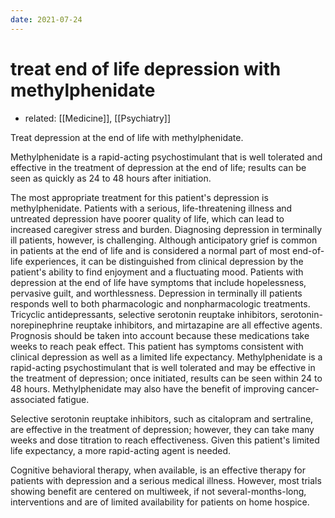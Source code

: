 ```yaml
---
date: 2021-07-24
---
```


# treat end of life depression with methylphenidate

- related: [[Medicine]], [[Psychiatry]]

Treat depression at the end of life with methylphenidate.

Methylphenidate is a rapid-acting psychostimulant that is well tolerated and effective in the treatment of depression at the end of life; results can be seen as quickly as 24 to 48 hours after initiation.

The most appropriate treatment for this patient's depression is methylphenidate. Patients with a serious, life-threatening illness and untreated depression have poorer quality of life, which can lead to increased caregiver stress and burden. Diagnosing depression in terminally ill patients, however, is challenging. Although anticipatory grief is common in patients at the end of life and is considered a normal part of most end-of-life experiences, it can be distinguished from clinical depression by the patient's ability to find enjoyment and a fluctuating mood. Patients with depression at the end of life have symptoms that include hopelessness, pervasive guilt, and worthlessness. Depression in terminally ill patients responds well to both pharmacologic and nonpharmacologic treatments. Tricyclic antidepressants, selective serotonin reuptake inhibitors, serotonin-norepinephrine reuptake inhibitors, and mirtazapine are all effective agents. Prognosis should be taken into account because these medications take weeks to reach peak effect. This patient has symptoms consistent with clinical depression as well as a limited life expectancy. Methylphenidate is a rapid-acting psychostimulant that is well tolerated and may be effective in the treatment of depression; once initiated, results can be seen within 24 to 48 hours. Methylphenidate may also have the benefit of improving cancer-associated fatigue.

Selective serotonin reuptake inhibitors, such as citalopram and sertraline, are effective in the treatment of depression; however, they can take many weeks and dose titration to reach effectiveness. Given this patient's limited life expectancy, a more rapid-acting agent is needed.

Cognitive behavioral therapy, when available, is an effective therapy for patients with depression and a serious medical illness. However, most trials showing benefit are centered on multiweek, if not several-months-long, interventions and are of limited availability for patients on home hospice.
